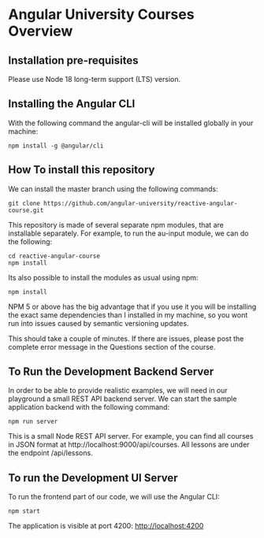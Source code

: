 # Angular University Courses Overview

## Installation pre-requisites

Please use Node 18 long-term support (LTS) version.

## Installing the Angular CLI

With the following command the angular-cli will be installed globally in your machine:

    npm install -g @angular/cli

## How To install this repository

We can install the master branch using the following commands:

    git clone https://github.com/angular-university/reactive-angular-course.git

This repository is made of several separate npm modules, that are installable separately. For example, to run the au-input module, we can do the following:

    cd reactive-angular-course
    npm install

Its also possible to install the modules as usual using npm:

    npm install

NPM 5 or above has the big advantage that if you use it you will be installing the exact same dependencies than I installed in my machine, so you wont run into issues caused by semantic versioning updates.

This should take a couple of minutes. If there are issues, please post the complete error message in the Questions section of the course.

## To Run the Development Backend Server

In order to be able to provide realistic examples, we will need in our playground a small REST API backend server. We can start the sample application backend with the following command:

    npm run server

This is a small Node REST API server. For example, you can find all courses in JSON format at http://localhost:9000/api/courses. All lessons are under the endpoint /api/lessons.

## To run the Development UI Server

To run the frontend part of our code, we will use the Angular CLI:

    npm start

The application is visible at port 4200: [http://localhost:4200](http://localhost:4200)
